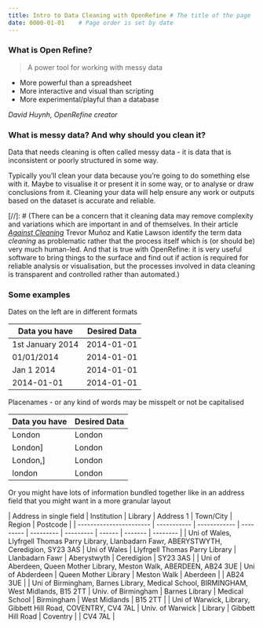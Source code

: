 ```yaml
---
title: Intro to Data Cleaning with OpenRefine # The title of the page
date: 0000-01-01    # Page order is set by date
---
```


### What is Open Refine?
> A power tool for working with messy data

* More powerful than a spreadsheet
* More interactive and visual than scripting
* More experimental/playful than a database

_David Huynh, OpenRefine creator_

### What is messy data? And why should you clean it?

Data that needs cleaning is often called messy data - it is data that is inconsistent or poorly structured in some way.

Typically you’ll clean your data because you’re going to do something else with it. Maybe to visualise it or present it in some way, or to analyse or draw conclusions from it. Cleaning your data will help ensure any work or outputs based on the dataset is accurate and reliable.

[//]: # (There can be a concern that it cleaning data may remove complexity and variations which are important in and of themselves. In their article [_Against Cleaning_](https://dhdebates.gc.cuny.edu/read/untitled-f2acf72c-a469-49d8-be35-67f9ac1e3a60/section/07154de9-4903-428e-9c61-7a92a6f22e51) Trevor Mu&#241;oz and Katie Lawson identify the term data _cleaning_ as problematic rather that the process itself which is (or should be) very much human-led. And that is true with OpenRefine: it is very useful software to bring things to the surface and find out if action is required for reliable analysis or visualisation, but the processes involved in data cleaning is transparent and controlled rather than automated.)

### Some examples

Dates on the left are in different formats

| Data you have    | Desired Data |
| ---------------- | ------------ |
| 1st January 2014 | 2014-01-01   |
| 01/01/2014       | 2014-01-01   |
| Jan 1 2014       | 2014-01-01   |
| 2014-01-01       | 2014-01-01   |

Placenames - or any kind of words may be misspelt or not be capitalised

| Data you have    | Desired Data |
| ---------------- | ------------ |
| London           | London       |
| London]          | London       |
| London,]         | London       |
| london           | London       |

Or you might have lots of information bundled together like in an address field that you might want in a more granular layout

| Address in single field	| Institution	| Library | Address 1 | Town/City | Region | Postcode |
| ----------------------- | ----------- | ------------ | --------- | --------- | --------- | ------ | ------- | -------- |
| Uni of Wales, Llyfrgell Thomas Parry Library, Llanbadarn Fawr, ABERYSTWYTH, Ceredigion, SY23 3AS | Uni of Wales	| Llyfrgell Thomas Parry Library | Llanbadarn Fawr | Aberystwyth | Ceredigion | SY23 3AS |
| Uni of Aberdeen, Queen Mother Library, Meston Walk, ABERDEEN, AB24 3UE	| Uni of Abderdeen	| Queen Mother Library | Meston Walk | Aberdeen | | AB24 3UE |
| Uni of Birmingham, Barnes Library, Medical School, BIRMINGHAM, West Midlands, B15 2TT | Univ. of Birmingham | Barnes Library | Medical School | Birmingham | West Midlands | B15 2TT |
| Uni of Warwick, Library, Gibbett Hill Road, COVENTRY, CV4 7AL | Univ. of Warwick | Library | Gibbett Hill Road | Coventry | | CV4 7AL |
